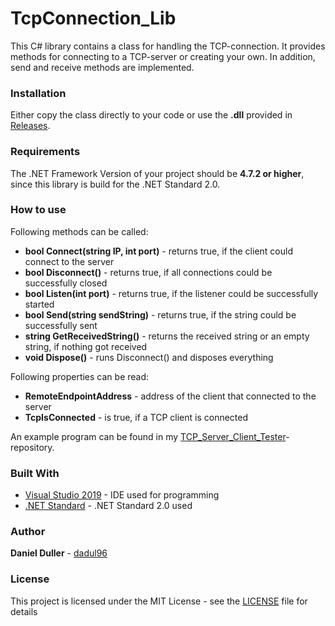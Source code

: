 # TcpConnection_Lib
This C# library contains a class for handling the TCP-connection. It provides methods for connecting to a TCP-server or creating your own. In addition, send and receive methods are implemented.

### Installation
Either copy the class directly to your code or use the **.dll** provided in [Releases](https://github.com/dadul96/TcpConnection_Lib/releases).

### Requirements
The .NET Framework Version of your project should be **4.7.2 or higher**, since this library is build for the .NET Standard 2.0.

### How to use
Following methods can be called:
* **bool Connect(string IP, int port)** - returns true, if the client could connect to the server
* **bool Disconnect()** - returns true, if all connections could be successfully closed
* **bool Listen(int port)** - returns true, if the listener could be successfully started
* **bool Send(string sendString)** - returns true, if the string could be successfully sent
* **string GetReceivedString()** - returns the received string or an empty string, if nothing got received
* **void Dispose()** - runs Disconnect() and disposes everything

Following properties can be read:
* **RemoteEndpointAddress** - address of the client that connected to the server
* **TcpIsConnected** - is true, if a TCP client is connected

An example program can be found in my [TCP_Server_Client_Tester](https://github.com/dadul96/TCP_Server_Client_Tester)-repository.

### Built With
* [Visual Studio 2019](https://visualstudio.microsoft.com/) - IDE used for programming
* [.NET Standard](https://docs.microsoft.com/en-us/dotnet/standard/net-standard) - .NET Standard 2.0 used

### Author
**Daniel Duller** - [dadul96](https://github.com/dadul96)

### License
This project is licensed under the MIT License - see the [LICENSE](LICENSE) file for details
